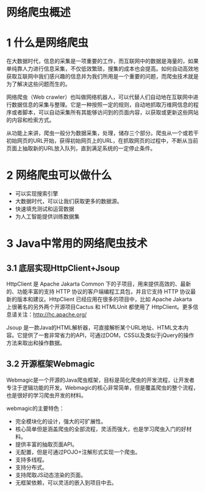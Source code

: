 # 网络爬虫概述

# 1 什么是网络爬虫

在大数据时代，信息的采集是一项重要的工作，而互联网中的数据是海量的，如果单纯靠人力进行信息采集，不仅低效繁琐，搜集的成本也会提高。如何自动高效地获取互联网中我们感兴趣的信息并为我们所用是一个重要的问题，而爬虫技术就是为了解决这些问题而生的。

网络爬虫（Web crawler）也叫做网络机器人，可以代替人们自动地在互联网中进行数据信息的采集与整理。它是一种按照一定的规则，自动地抓取万维网信息的程序或者脚本，可以自动采集所有其能够访问到的页面内容，以获取或更新这些网站的内容和检索方式。

从功能上来讲，爬虫一般分为数据采集，处理，储存三个部分。爬虫从一个或若干初始网页的URL开始，获得初始网页上的URL，在抓取网页的过程中，不断从当前页面上抽取新的URL放入队列，直到满足系统的一定停止条件。

# 2 网络爬虫可以做什么

- 可以实现搜索引擎
- 大数据时代，可以让我们获取更多的数据源。
- 快速填充测试和运营数据
- 为人工智能提供训练数据集

# 3 Java中常用的网络爬虫技术

## 3.1 底层实现HttpClient+Jsoup

HttpClient 是 Apache Jakarta Common 下的子项目，用来提供高效的、最新的、功能丰富的支持 HTTP 协议的客户端编程工具包，并且它支持 HTTP 协议最新的版本和建议。HttpClient 已经应用在很多的项目中，比如 Apache Jakarta 上很著名的另外两个开源项目Cactus 和 HTMLUnit 都使用了 HttpClient。更多信息请关注：http://hc.apache.org/

Jsoup 是一款Java的HTML解析器，可直接解析某个URL地址、HTML文本内容。它提供了一套非常省力的API，可通过DOM，CSS以及类似于jQuery的操作方法来取出和操作数据。

## 3.2 开源框架Webmagic

Webmagic是一个开源的Java爬虫框架，目标是简化爬虫的开发流程，让开发者专注于逻辑功能的开发。Webmagic的核心非常简单，但是覆盖爬虫的整个流程，也是很好的学习爬虫开发的材料。

webmagic的主要特色：

- 完全模块化的设计，强大的可扩展性。
- 核心简单但是涵盖爬虫的全部流程，灵活而强大，也是学习爬虫入门的好材料。
- 提供丰富的抽取页面API。
- 无配置，但是可通过POJO+注解形式实现一个爬虫。
- 支持多线程。
- 支持分布式。
- 支持爬取JS动态渲染的页面。
- 无框架依赖，可以灵活的嵌入到项目中去。